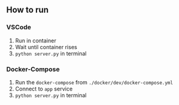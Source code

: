 ## How to run

### VSCode

1. Run in container
2. Wait until container rises
3. ```python server.py``` in terminal

### Docker-Compose

1. Run the `docker-compose` from `./docker/dev/docker-compose.yml`
2. Connect to `app` service
3. ```python server.py``` in terminal
